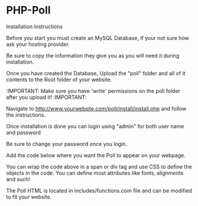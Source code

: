 # PHP-Poll

Installation Instructions

Before you start you must create an MySQL Database, if your not sure how ask your hosting provider.

Be sure to copy the information they give you as you will need it during installation.

Once you have created the Database, Upload the "poll" folder and all of it contents to the Root folder of your website.

:IMPORTANT: Make sure you have 'write' permissions on the poll folder after you upload it! :IMPORTANT:

Navigate to http://www.yourwebsite.com/poll/install/install.php and follow the instructions.

Once installation is done you can login using "admin" for both user name and password

Be sure to change your password once you login.

Add the code below where you want the Poll to appear on your webpage.

<?php include "/poll/poll.php" ?>

You can wrap the code above in a span or div tag and use CSS to define the objects in the code.
You can define most attributes like fonts, alignments and such!

The Poll HTML is located in includes/functions.com file and can be modified to fit your website.